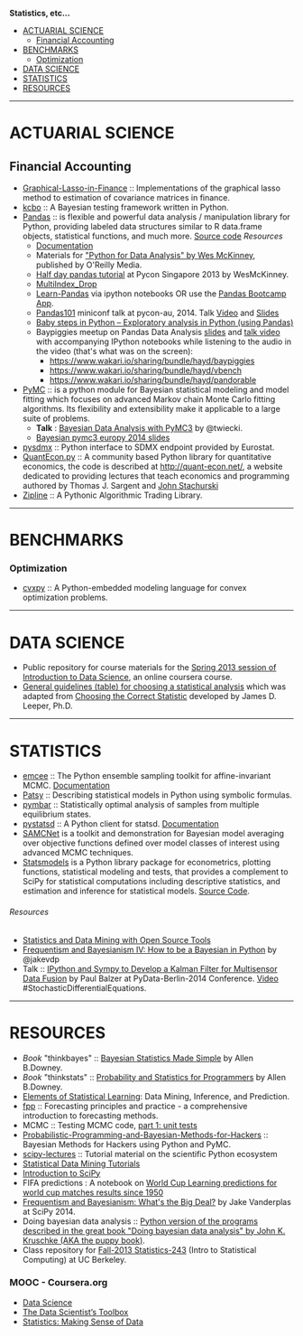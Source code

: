 **Statistics, etc...**

- [ACTUARIAL SCIENCE](#actuarial-science)
   - [Financial Accounting](#financial-accounting)
- [BENCHMARKS](#benchmarks)
   - [Optimization](#optimization)
- [DATA SCIENCE](#data-science)
- [STATISTICS](#statistics)
- [RESOURCES](#mooc)

----

# ACTUARIAL SCIENCE 
## Financial Accounting
- [Graphical-Lasso-in-Finance](https://github.com/CamDavidsonPilon/Graphical-Lasso-in-Finance) :: Implementations of the graphical lasso method to estimation of covariance matrices in finance.
- [kcbo](https://github.com/HHammond/kcbo) :: A Bayesian testing framework written in Python. 
- [Pandas](http://pandas.pydata.org/) :: is flexible and powerful data analysis / manipulation library for Python, providing labeled data structures similar to R data.frame objects, statistical functions, and much more. [Source code](https://github.com/pydata/pandas)
   _Resources_
   - [Documentation](http://pandas.pydata.org/pandas-docs/)
   - Materials for ["Python for Data Analysis" by Wes McKinney](https://github.com/pydata/pydata-book), published by O'Reilly Media.
   - [Half day pandas tutorial](http://nbviewer.ipython.org/urls/gist.github.com/wesm/5773719/raw/1399562c0a02b9edc3d13c71a70387a31d87260b/tutorial.ipynb) at Pycon Singapore 2013 by WesMcKinney.
   - [MultiIndex_Drop](https://www.wakari.io/sharing/bundle/quasiben_tr/MultiIndex_Drop)
   - [Learn-Pandas](https://bitbucket.org/hrojas/learn-pandas) via ipython notebooks OR use the [Pandas Bootcamp App](https://pandasbootcamp.herokuapp.com/).
   - [Pandas101](http://2014.pycon-au.org/wiki/Miniconfs/Miniconf/Pandas101) miniconf talk at pycon-au, 2014. Talk [Video](http://youtu.be/1QOMk2k9aI8) and [Slides](https://slideviewer.herokuapp.com/github/lexual/2014-PyConAU-Pandas-talk/blob/master/slides.ipynb#/)
   - [Baby steps in Python – Exploratory analysis in Python (using Pandas)](http://www.analyticsvidhya.com/blog/2014/08/baby-steps-python-performing-exploratory-analysis-python/)
   - Baypiggies meetup on Pandas Data Analysis [slides](https://www.youtube.com/watch?v=3Chgzna2nMg) and [talk video](https://www.youtube.com/watch?v=3Chgzna2nMg) with accompanying IPython notebooks while listening to the audio in the video (that's what was on the screen):
      - https://www.wakari.io/sharing/bundle/hayd/baypiggies
      - https://www.wakari.io/sharing/bundle/hayd/vbench
      - https://www.wakari.io/sharing/bundle/hayd/pandorable  
- [PyMC](https://github.com/pymc-devs/pymc) :: is a python module for Bayesian statistical modeling and model fitting which focuses on advanced Markov chain Monte Carlo fitting algorithms. Its flexibility and extensibility make it applicable to a large suite of problems.
   - __Talk__ : [Bayesian Data Analysis with PyMC3](https://github.com/twiecki/pymc3_talk) by @twiecki.
   - [Bayesian pymc3 europy 2014 slides](http://twiecki.github.io/bayesian_pymc3_europy_ab.slides.html#/)
- [pysdmx](https://github.com/widukind/pysdmx) :: Python interface to SDMX endpoint provided by Eurostat.
- [QuantEcon.py](https://github.com/QuantEcon/QuantEcon.py) :: A community based Python library for quantitative economics, the code is described at http://quant-econ.net/, a website dedicated to providing lectures that teach economics and programming authored by Thomas J. Sargent and [John Stachurski](http://jstac.github.io/quant-econ/)
- [Zipline](https://github.com/quantopian/zipline) :: A Pythonic Algorithmic Trading Library.

----

# BENCHMARKS
### Optimization
- [cvxpy](https://github.com/cvxgrp/cvxpy) :: A Python-embedded modeling language for convex optimization problems.

----

# DATA SCIENCE
- Public repository for course materials for the [Spring 2013 session of Introduction to Data Science](https://github.com/uwescience/datasci_course_materials), an online coursera course.
- [General guidelines (table) for choosing a statistical analysis](http://www.ats.ucla.edu/stat/mult_pkg/whatstat/default.htm) which was adapted from [Choosing the Correct Statistic](http://bama.ua.edu/~jleeper/627/choosestat.html) developed by James D. Leeper, Ph.D.

----

# STATISTICS
- [emcee](http://dan.iel.fm/emcee) :: The Python ensemble sampling toolkit for affine-invariant MCMC. [Documentation](https://github.com/dfm/emcee)
- [Patsy](https://github.com/pydata/patsy) :: Describing statistical models in Python using symbolic formulas.
- [pymbar](https://github.com/choderalab/pymbar) :: Statistically optimal analysis of samples from multiple equilibrium states.
- [pystatsd](https://github.com/jsocol/pystatsd) :: A Python client for statsd. [Documentation](http://statsd.readthedocs.org/en/latest/index.html)
- [SAMCNet](https://github.com/binarybana/samcnet) is a toolkit and demonstration for Bayesian model averaging over objective functions defined over model classes of interest using advanced MCMC techniques.
- [Statsmodels](http://statsmodels.sourceforge.net) is a Python library package for econometrics, plotting functions, statistical modeling and tests, that provides a complement to SciPy for statistical computations including descriptive statistics, and estimation and inference for statistical models. [Source Code](https://github.com/statsmodels/statsmodels).

###### Resources
- [Statistics and Data Mining with Open Source Tools](http://oswco.com/2013/mar/14/statistics-and-data-mining-open-source-tools/)
- [Frequentism and Bayesianism IV: How to be a Bayesian in Python](http://jakevdp.github.io/blog/2014/06/14/frequentism-and-bayesianism-4-bayesian-in-python/) by @jakevdp
- Talk :: [IPython and Sympy to Develop a Kalman Filter for Multisensor Data Fusion](https://github.com/balzer82/PyData-Berlin-2014-Kalman) by Paul Balzer at PyData-Berlin-2014 Conference. [Video](https://www.youtube.com/watch?v=XSRr2HHedrY) #StochasticDifferentialEquations.


----

# RESOURCES
- _Book_ "thinkbayes" :: [Bayesian Statistics Made Simple](http://www.greenteapress.com/thinkbayes/) by Allen B.Downey.
- _Book_ "thinkstats" :: [Probability and Statistics for Programmers](http://greenteapress.com/thinkstats/) by Allen B.Downey.
- [Elements of Statistical Learning](http://statweb.stanford.edu/~tibs/ElemStatLearn/): Data Mining, Inference, and Prediction.
- [fpp](https://www.otexts.org/fpp/) :: Forecasting principles and practice - a comprehensive introduction to forecasting methods.
- MCMC :: Testing MCMC code, [part 1: unit tests](https://hips.seas.harvard.edu/blog/2013/05/20/testing-mcmc-code-part-1-unit-tests/)
- [Probabilistic-Programming-and-Bayesian-Methods-for-Hackers](https://github.com/CamDavidsonPilon/Probabilistic-Programming-and-Bayesian-Methods-for-Hackers) :: Bayesian Methods for Hackers using Python and PyMC.
- [scipy-lectures](http://scipy-lectures.github.io) :: Tutorial material on the scientific Python ecosystem
- [Statistical Data Mining Tutorials](http://www.autonlab.org/tutorials/)
- [Introduction to SciPy](http://www.johndcook.com/blog/2013/03/29/new-introduction-to-scipy/)
- FIFA predictions : A notebook on [World Cup Learning predictions for world cup matches results since 1950](http://nbviewer.ipython.org/github/fisadev/world_cup_learning/blob/master/learn.ipynb)
- [Frequentism and Bayesianism: What's the Big Deal?](https://speakerdeck.com/jakevdp/frequentism-and-bayesianism-whats-the-big-deal-scipy-2014) by Jake Vanderplas at SciPy 2014.
- Doing bayesian data analysis :: [Python version of the programs described in the great book "Doing bayesian data analysis" by John K. Kruschke (AKA the puppy book)](https://github.com/aloctavodia/Doing_bayesian_data_analysis).
- Class repository for [Fall-2013 Statistics-243](https://github.com/paciorek/stat243-fall-2013) (Intro to Statistical Computing) at UC Berkeley.

### MOOC - Coursera.org   
- [Data Science](https://www.coursera.org/specialization/jhudatascience/1)
- [The Data Scientist’s Toolbox](https://www.coursera.org/course/datascitoolbox)
- [Statistics: Making Sense of Data](https://www.coursera.org/course/introstats)

